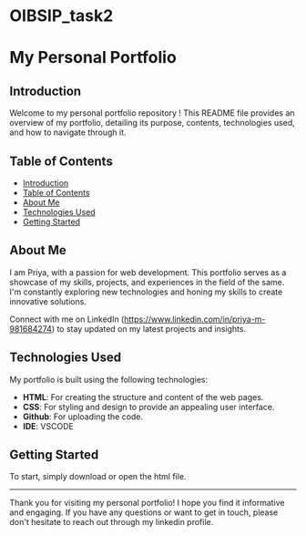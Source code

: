 # OIBSIP_task2

# My Personal Portfolio

## Introduction

Welcome to my personal portfolio repository ! This README file provides an overview of my portfolio, detailing its purpose, contents, technologies used, and how to navigate through it.

## Table of Contents

- [Introduction](#introduction)
- [Table of Contents](#table-of-contents)
- [About Me](#about-me)
- [Technologies Used](#technologies-used)
- [Getting Started](#getting-started)

## About Me

I am Priya, with a passion for web development. This portfolio serves as a showcase of my skills, projects, and experiences in the field of the same. I'm constantly exploring new technologies and honing my skills to create innovative solutions.

Connect with me on LinkedIn (https://www.linkedin.com/in/priya-m-981684274) to stay updated on my latest projects and insights.

## Technologies Used

My portfolio is built using the following technologies:

- **HTML**: For creating the structure and content of the web pages.
- **CSS**: For styling and design to provide an appealing user interface.
- **Github**: For uploading the code.
- **IDE**: VSCODE


## Getting Started

To start, simply download or open the html file.

----------
Thank you for visiting my personal portfolio! I hope you find it informative and engaging. If you have any questions or want to get in touch, please don't hesitate to reach out through my linkedin profile.
